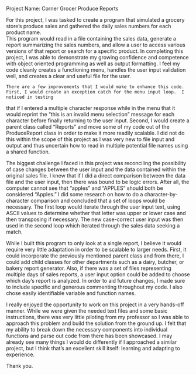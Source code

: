 Project Name: Corner Grocer Produce Reports

For this project, I was tasked to create a program that simulated a grocery store’s produce sales and gathered the daily sales numbers for each product name.  
This program would read in a file containing the sales data, generate a report summarizing the sales numbers, and allow a user to access various versions of 
that report or search for a specific product. In completing this project, I was able to demonstrate my growing confidence and competence with object oriented 
programming as well as output formatting. I feel my code cleanly creates a functioning menu, handles the user input validation well, and creates a clear and 
useful file for the user.  

	There are a few improvements that I would make to enhance this code.  First, I would create an exception catch for the menu input loop.  I noticed in testing 
that if I entered a multiple character response while in the menu that it would reprint the “this is an invalid menu selection” message for each character 
  before finally returning to the user input.  Second, I would create a parent class called “Reports” and move some of my code out of the ProduceReport class in 
  order to make it more readily scalable.  I did not do this within the scope of this project as I was very new to file input and output and thus uncertain how 
to read in multiple potential file names using a shared function. 

The biggest challenge I faced in this project was reconciling the possibility of case changes between the user input and the data contained within the original 
sales file.  I knew that if I did a direct comparison between the data file and the user input, then there was bound to be logic errors.  After all, the
computer cannot see that “apples” and “APPLES” should both be considered “Apples.” I did some research on how to do a character-by-character comparison and 
concluded that a set of loops would be necessary.  The first loop would iterate through the user input text, using ASCII values to determine whether that letter 
was upper or lower case and then transposing if necessary.  The new case-correct user input was then used in the second loop which iterated through the sales 
data seeking a match.   

While I built this program to only look at a single report, I believe it would require very little adaptation in order to be scalable to larger needs.  First, 
it could incorporate the previously mentioned parent class and from there, I could add child classes for other departments such as a dairy, butcher, or bakery 
report generator.  Also, if there was a set of files representing multiple days of sales reports, a user input option could be added to choose which day’s 
report is analyzed. In order to aid future changes,  I made sure to include specific and generous commenting throughout my code.  I also chose easily 
identifiable variable and function names.  

I really enjoyed the opportunity to work on this project in a very hands-off manner.  While we were given the needed text files and some basic instructions, 
there was very little piloting from my professor so I was able to approach this problem and build the solution from the ground up.  I felt that my ability to 
break down the necessary components into individual functions and parse out code from there has been showcased.  I may already see many things I would do 
differently if I approached a similar project, but I think that’s an excellent skill itself: learning and adapting to experience. 

Thank you.
